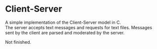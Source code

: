 # Client-Server
A simple implementation of the Client-Server model in C.  
The server accepts text messages and requests for text files. 
Messages sent by the client are parsed and moderated by the server.  

Not finished.



